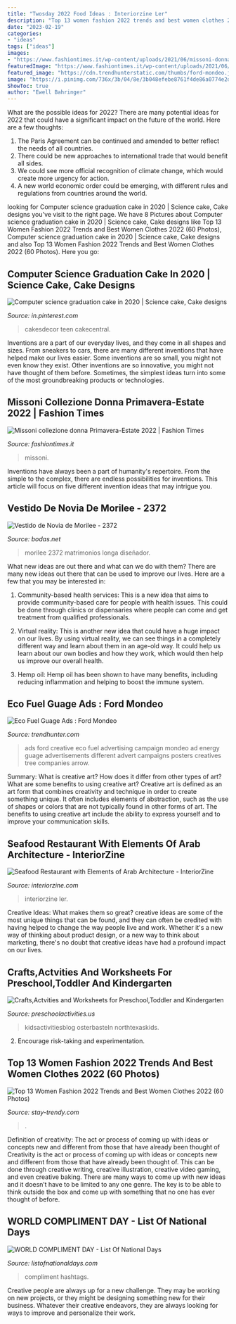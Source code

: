 ```yaml
---
title: "Twosday 2022 Food Ideas : Interiorzine Ler"
description: "Top 13 women fashion 2022 trends and best women clothes 2022 (60 photos)"
date: "2023-02-19"
categories:
- "ideas"
tags: ["ideas"]
images:
- "https://www.fashiontimes.it/wp-content/uploads/2021/06/missoni-donna-nuova-collezione-primavera-estate-17.jpg"
featuredImage: "https://www.fashiontimes.it/wp-content/uploads/2021/06/missoni-donna-nuova-collezione-primavera-estate-17.jpg"
featured_image: "https://cdn.trendhunterstatic.com/thumbs/ford-mondeo.jpeg"
image: "https://i.pinimg.com/736x/3b/04/8e/3b048efebe8761f4de86a0774e2de487.jpg"
ShowToc: true
author: "Ewell Bahringer"
---
```



What are the possible ideas for 2022?
There are many potential ideas for 2022 that could have a significant impact on the future of the world. Here are a few thoughts: 
1. The Paris Agreement can be continued and amended to better reflect the needs of all countries. 
2. There could be new approaches to international trade that would benefit all sides. 
3. We could see more official recognition of climate change, which would create more urgency for action. 
4. A new world economic order could be emerging, with different rules and regulations from countries around the world. 

	

		
looking for Computer science graduation cake in 2020 | Science cake, Cake designs you've visit to the right page. We have 8 Pictures about Computer science graduation cake in 2020 | Science cake, Cake designs like Top 13 Women Fashion 2022 Trends and Best Women Clothes 2022 (60 Photos), Computer science graduation cake in 2020 | Science cake, Cake designs and also Top 13 Women Fashion 2022 Trends and Best Women Clothes 2022 (60 Photos). Here you go:
		
    
## Computer Science Graduation Cake In 2020 | Science Cake, Cake Designs

<img loading=lazy src="https://i.pinimg.com/736x/3b/04/8e/3b048efebe8761f4de86a0774e2de487.jpg" onerror="this.onerror=null;this.src='https://tse2.mm.bing.net/th?id=OIP.s7VXIVTD3cOAPjqARdbynwHaHG&amp;pid=15.1';" alt="Computer science graduation cake in 2020 | Science cake, Cake designs">

_Source: in.pinterest.com_

>cakesdecor teen cakecentral. 

	

Inventions are a part of our everyday lives, and they come in all shapes and sizes. From sneakers to cars, there are many different inventions that have helped make our lives easier. Some inventions are so small, you might not even know they exist. Other inventions are so innovative, you might not have thought of them before. Sometimes, the simplest ideas turn into some of the most groundbreaking products or technologies.

    
## Missoni Collezione Donna Primavera-Estate 2022 | Fashion Times

<img loading=lazy src="https://www.fashiontimes.it/wp-content/uploads/2021/06/missoni-donna-nuova-collezione-primavera-estate-17.jpg" onerror="this.onerror=null;this.src='https://tse1.mm.bing.net/th?id=OIP.EygM7QmBcLfiODQSkm4xNAHaJU&amp;pid=15.1';" alt="Missoni collezione donna Primavera-Estate 2022 | Fashion Times">

_Source: fashiontimes.it_

>missoni. 

	

Inventions have always been a part of humanity's repertoire. From the simple to the complex, there are endless possibilities for inventions. This article will focus on five different invention ideas that may intrigue you.

    
## Vestido De Novia De Morilee - 2372

<img loading=lazy src="https://cdn0.bodas.net/cat/518048--mfvo518048.jpg" onerror="this.onerror=null;this.src='https://tse3.mm.bing.net/th?id=OIP.MMsWgeKrQTCEnpMWLRb59AHaLH&amp;pid=15.1';" alt="Vestido de Novia de Morilee - 2372">

_Source: bodas.net_

>morilee 2372 matrimonios longa diseñador. 

	

What new ideas are out there and what can we do with them?
There are many new ideas out there that can be used to improve our lives. Here are a few that you may be interested in:
1. Community-based health services: This is a new idea that aims to provide community-based care for people with health issues. This could be done through clinics or dispensaries where people can come and get treatment from qualified professionals.

2. Virtual reality: This is another new idea that could have a huge impact on our lives. By using virtual reality, we can see things in a completely different way and learn about them in an age-old way. It could help us learn about our own bodies and how they work, which would then help us improve our overall health.

3. Hemp oil: Hemp oil has been shown to have many benefits, including reducing inflammation and helping to boost the immune system.

    
## Eco Fuel Guage Ads : Ford Mondeo

<img loading=lazy src="https://cdn.trendhunterstatic.com/thumbs/ford-mondeo.jpeg" onerror="this.onerror=null;this.src='https://tse4.mm.bing.net/th?id=OIP.CVR-xJb2koWonIOfdGmSYAAAAA&amp;pid=15.1';" alt="Eco Fuel Guage Ads : Ford Mondeo">

_Source: trendhunter.com_

>ads ford creative eco fuel advertising campaign mondeo ad energy guage advertisements different advert campaigns posters creatives tree companies arrow. 

	

Summary: What is creative art? How does it differ from other types of art? What are some benefits to using creative art?
Creative art is defined as an art form that combines creativity and technique in order to create something unique. It often includes elements of abstraction, such as the use of shapes or colors that are not typically found in other forms of art. The benefits to using creative art include the ability to express yourself and to improve your communication skills.

    
## Seafood Restaurant With Elements Of Arab Architecture - InteriorZine

<img loading=lazy src="https://www.interiorzine.com/wp-content/uploads/2014/06/fishing-boats-wall-decor.jpg" onerror="this.onerror=null;this.src='https://tse4.mm.bing.net/th?id=OIP.5-76oQrl9WQ8O_iH4581RQHaJE&amp;pid=15.1';" alt="Seafood Restaurant with Elements of Arab Architecture - InteriorZine">

_Source: interiorzine.com_

>interiorzine ler. 

	

Creative Ideas: What makes them so great?
creative ideas are some of the most unique things that can be found, and they can often be credited with having helped to change the way people live and work. Whether it's a new way of thinking about product design, or a new way to think about marketing, there's no doubt that creative ideas have had a profound impact on our lives.

    
## Crafts,Actvities And Worksheets For Preschool,Toddler And Kindergarten

<img loading=lazy src="https://www.preschoolactivities.us/wp-content/uploads/2015/02/easter-bunny-craft-idea-4.jpg" onerror="this.onerror=null;this.src='https://tse2.mm.bing.net/th?id=OIP.zlH6bcdBl0wLlU_NeclYUwEsEN&amp;pid=15.1';" alt="Crafts,Actvities and Worksheets for Preschool,Toddler and Kindergarten">

_Source: preschoolactivities.us_

>kidsactivitiesblog osterbasteln northtexaskids. 

	

2. Encourage risk-taking and experimentation.

    
## Top 13 Women Fashion 2022 Trends And Best Women Clothes 2022 (60 Photos)

<img loading=lazy src="https://stay-trendy.com/wp-content/uploads/2019/06/latest-fashion-trends-2020-7-1024x1024.jpg" onerror="this.onerror=null;this.src='https://tse4.mm.bing.net/th?id=OIP.BRPdcVjMHqrRmRK5kU9t2AHaHa&amp;pid=15.1';" alt="Top 13 Women Fashion 2022 Trends and Best Women Clothes 2022 (60 Photos)">

_Source: stay-trendy.com_

>. 

	

Definition of creativity: The act or process of coming up with ideas or concepts new and different from those that have already been thought of
Creativity is the act or process of coming up with ideas or concepts new and different from those that have already been thought of. This can be done through creative writing, creative illustration, creative video gaming, and even creative baking. There are many ways to come up with new ideas and it doesn’t have to be limited to any one genre. The key is to be able to think outside the box and come up with something that no one has ever thought of before.

    
## WORLD COMPLIMENT DAY - List Of National Days

<img loading=lazy src="https://www.listofnationaldays.com/wp-content/uploads/2019/03/0301-WORLD-COMPLIMENT-DAY-1024x536.png" onerror="this.onerror=null;this.src='https://tse3.mm.bing.net/th?id=OIP.-hqVQ8Ig50rB0HgHIczcvQHaD4&amp;pid=15.1';" alt="WORLD COMPLIMENT DAY - List Of National Days">

_Source: listofnationaldays.com_

>compliment hashtags. 

	

Creative people are always up for a new challenge. They may be working on new projects, or they might be designing something new for their business. Whatever their creative endeavors, they are always looking for ways to improve and personalize their work.

